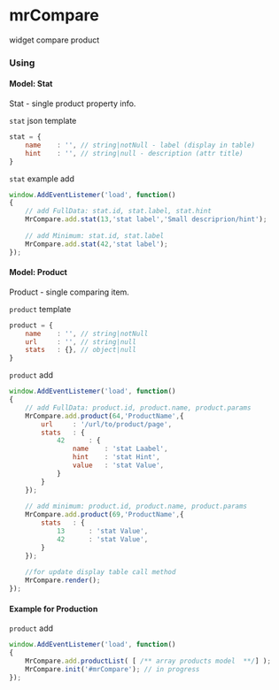 # mrCompare
widget compare product

### Using

#### Model: Stat
Stat - single product property info.  

`stat` json template
```javascript
stat = {
    name    : '', // string|notNull - label (display in table)
    hint    : '', // string|null - description (attr title)
}
```

`stat` example add
```javascript
window.AddEventListemer('load', function()
{
    // add FullData: stat.id, stat.label, stat.hint
    MrCompare.add.stat(13,'stat label','Small descriprion/hint');
    
    // add Minimum: stat.id, stat.label
    MrCompare.add.stat(42,'stat label');
});
```

#### Model: Product
Product - single comparing item.  

`product` template
```javascript
product = {
    name    : '', // string|notNull
    url     : '', // string|null
    stats   : {}, // object|null
}
```

`product` add
```javascript
window.AddEventListemer('load', function()
{
    // add FullData: product.id, product.name, product.params
    MrCompare.add.product(64,'ProductName',{
        url     : '/url/to/product/page',
        stats   : {
            42      : {
                name    : 'stat Laabel',
                hint    : 'stat Hint',
                value   : 'stat Value',
            }
        }
    });
    
    // add minimum: product.id, product.name, product.params
    MrCompare.add.product(69,'ProductName',{
        stats   : {
            13      : 'stat Value',
            42      : 'stat Value',
        }
    });
    
    //for update display table call method
    MrCompare.render();
});
```



#### Example for Production


`product` add
```javascript
window.AddEventListemer('load', function()
{
    MrCompare.add.productList( [ /** array products model  **/] );
    MrCompare.init('#mrCompare'); // in progress
});
```